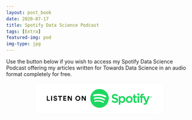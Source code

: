 ```yaml
---
layout: post_book
date: 2020-07-17
title: Spotify Data Science Podcast
tags: [Extra]
featured-img: pod
img-type: jpg
---
```


Use the button below if you wish to access my Spotify Data Science
Podcast offering my articles written for Towards Data Science in an
audio format completely for free.

<div>
  <img src="/assets/img/posts/spot.png" onclick="window.open('https://open.spotify.com/show/3wYET5Pa8u95zxiEl3I42K','_blank')" />
</div>

<style>
  img {
    width: 70%;
    height: auto;
    display: block;
    margin: 0 auto;
    cursor: pointer;
  }
</style>
